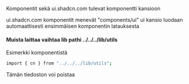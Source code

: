 Komponentit sekä ui.shadcn.com tulevat komponentti kansioon

ui.shadcn.com komponentit menevät "components/ui" ui kansio luodaan automaattisesti ensimmäisen komponentin latauksesta

#### Muista laittaa vaihtaa lib pathi ../../../lib/utils

Esimerkki komponentistä

```bash
import { cn } from "../../../lib/utils";
```

Tämän tiedoston voi poistaa
